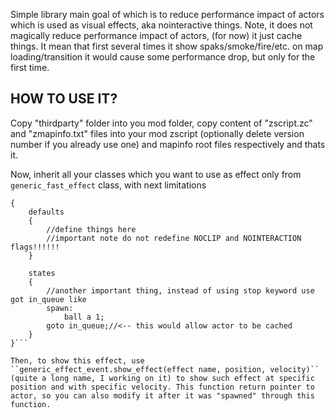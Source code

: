 Simple library main goal of which is to reduce performance impact of actors which is used as visual effects, aka nointeractive things.
Note, it does not magically reduce performance impact of actors, (for now) it just cache things.
It mean that first several times it show spaks/smoke/fire/etc. on map loading/transition it would cause some performance drop, but only for the first time.


## HOW TO USE IT?
Copy "thirdparty" folder into you mod folder, copy content of "zscript.zc" and "zmapinfo.txt" files into your mod zscript (optionally delete version number if you already use one) and mapinfo root files respectively and thats it.

Now, inherit all your classes which you want to use as effect only from `generic_fast_effect` class, with next limitations

```class fire_1 : generic_fast_effect
{
    defaults
    {
        //define things here
        //important note do not redefine NOCLIP and NOINTERACTION flags!!!!!!
    }

    states
    {
        //another important thing, instead of using stop keyword use got in_queue like
        spawn:
            ball a 1;
        goto in_queue;//<-- this would allow actor to be cached
    }
}```

Then, to show this effect, use ``generic_effect_event.show_effect(effect name, position, velocity)`` (quite a long name, I working on it) to show such effect at specific position and with specific velocity. This function return pointer to actor, so you can also modify it after it was "spawned" through this function.